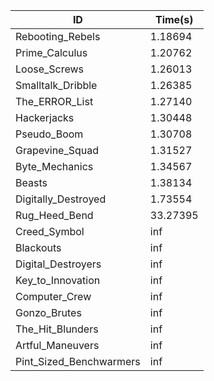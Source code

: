 |ID|Time(s)|
|-|-|
|Rebooting_Rebels|1.18694|
|Prime_Calculus|1.20762|
|Loose_Screws|1.26013|
|Smalltalk_Dribble|1.26385|
|The_ERROR_List|1.27140|
|Hackerjacks|1.30448|
|Pseudo_Boom|1.30708|
|Grapevine_Squad|1.31527|
|Byte_Mechanics|1.34567|
|Beasts|1.38134|
|Digitally_Destroyed|1.73554|
|Rug_Heed_Bend|33.27395|
|Creed_Symbol|inf|
|Blackouts|inf|
|Digital_Destroyers|inf|
|Key_to_Innovation|inf|
|Computer_Crew|inf|
|Gonzo_Brutes|inf|
|The_Hit_Blunders|inf|
|Artful_Maneuvers|inf|
|Pint_Sized_Benchwarmers|inf|
